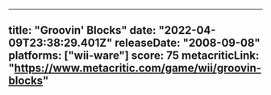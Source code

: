 
---
title: "Groovin' Blocks"
date: "2022-04-09T23:38:29.401Z"
releaseDate: "2008-09-08"
platforms: ["wii-ware"]
score: 75
metacriticLink: "https://www.metacritic.com/game/wii/groovin-blocks"
---
